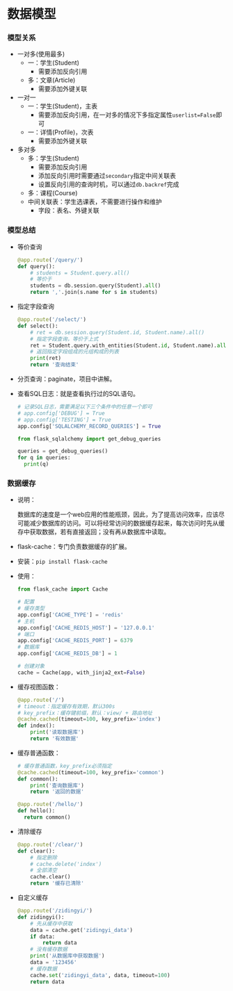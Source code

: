 # 数据模型

### 模型关系

- 一对多(使用最多)
  - 一：学生(Student)
    - 需要添加反向引用
  - 多：文章(Article)
    - 需要添加外键关联
- 一对一
  - 一：学生(Student)，主表
    - 需要添加反向引用，在一对多的情况下多指定属性`userlist=False`即可
  - 一：详情(Profile)，次表
    - 需要添加外键关联
- 多对多
  - 多：学生(Student)
    - 需要添加反向引用
    - 添加反向引用时需要通过`secondary`指定中间关联表
    - 设置反向引用的查询时机，可以通过`db.backref`完成
  - 多：课程(Course)
  - 中间关联表：学生选课表，不需要进行操作和维护
    - 字段：表名、外键关联


### 模型总结

- 等价查询

  ```python
  @app.route('/query/')
  def query():
      # students = Student.query.all()
      # 等价于
      students = db.session.query(Student).all()
      return ','.join(s.name for s in students)
  ```

- 指定字段查询

  ```python
  @app.route('/select/')
  def select():
      # ret = db.session.query(Student.id, Student.name).all()
      # 指定字段查询，等价于上式
      ret = Student.query.with_entities(Student.id, Student.name).all()
      # 返回指定字段组成的元组构成的列表
      print(ret)
      return '查询结束'
  ```

- 分页查询：paginate，项目中讲解。

- 查看SQL日志：就是查看执行过的SQL语句。

  ```python
  # 记录SQL日志，需要满足以下三个条件中的任意一个即可
  # app.config['DEBUG'] = True
  # app.config['TESTING'] = True
  app.config['SQLALCHEMY_RECORD_QUERIES'] = True

  from flask_sqlalchemy import get_debug_queries

  queries = get_debug_queries()
  for q in queries:
  	print(q)
  ```

### 数据缓存

- 说明：

  数据库的速度是一个web应用的性能瓶颈，因此，为了提高访问效率，应该尽可能减少数据库的访问。可以将经常访问的数据缓存起来，每次访问时先从缓存中获取数据，若有直接返回；没有再从数据库中读取。

- flask-cache：专门负责数据缓存的扩展。

- 安装：`pip install flask-cache`

- 使用：

  ```python
  from flask_cache import Cache

  # 配置
  # 缓存类型
  app.config['CACHE_TYPE'] = 'redis'
  # 主机
  app.config['CACHE_REDIS_HOST'] = '127.0.0.1'
  # 端口
  app.config['CACHE_REDIS_PORT'] = 6379
  # 数据库
  app.config['CACHE_REDIS_DB'] = 1

  # 创建对象
  cache = Cache(app, with_jinja2_ext=False)
  ```

- 缓存视图函数：

  ```python
  @app.route('/')
  # timeout：指定缓存有效期，默认300s
  # key_prefix：缓存键前缀，默认：view/ + 路由地址
  @cache.cached(timeout=100, key_prefix='index')
  def index():
      print('读取数据库')
      return '有效数据'
  ```

- 缓存普通函数：

  ```python
  # 缓存普通函数，key_prefix必须指定
  @cache.cached(timeout=100, key_prefix='common')
  def common():
      print('查询数据库')
      return '返回的数据'

  @app.route('/hello/')
  def hello():
  	return common()
  ```


- 清除缓存

  ```python
  @app.route('/clear/')
  def clear():
      # 指定删除
      # cache.delete('index')
      # 全部清空
      cache.clear()
      return '缓存已清除'  
  ```


- 自定义缓存

  ```python
  @app.route('/zidingyi/')
  def zidingyi():
      # 先从缓存中获取
      data = cache.get('zidingyi_data')
      if data:
          return data
      # 没有缓存数据
      print('从数据库中获取数据')
      data = '123456'
      # 缓存数据
      cache.set('zidingyi_data', data, timeout=100)
      return data
  ```

  ​